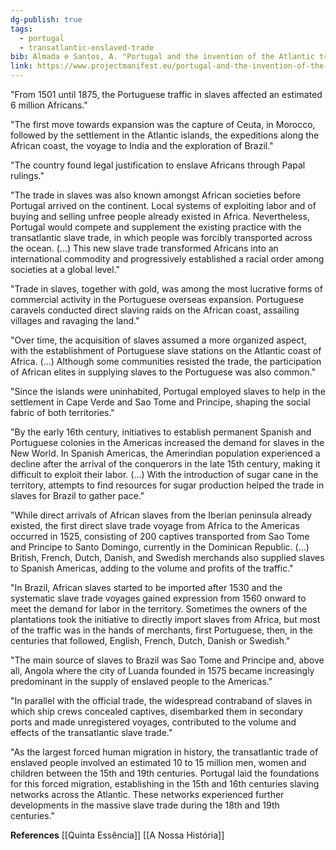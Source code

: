 ```yaml
---
dg-publish: true
tags:
  - portugal
  - transatlantic-enslaved-trade
bib: Almada e Santos, A. "Portugal and the invention of the Atlantic trade of enslaved people, 15-16th centuries". Project MANIFEST. 2023. https://www.projectmanifest.eu/portugal-and-the-invention-of-the-atlantic-trade-of-enslaved-people-15-16th-centuries/
link: https://www.projectmanifest.eu/portugal-and-the-invention-of-the-atlantic-trade-of-enslaved-people-15-16th-centuries/
---
```

"From 1501 until 1875, the Portuguese traffic in slaves affected an estimated 6 million Africans."

"The first move towards expansion was the capture of Ceuta, in Morocco, followed by the settlement in the Atlantic islands, the expeditions along the African coast, the voyage to India and the exploration of Brazil."

"The country found legal justification to enslave Africans through Papal rulings."

"The trade in slaves was also known amongst African societies before Portugal arrived on the continent. Local systems of exploiting labor and of buying and selling unfree people already existed in Africa. Nevertheless, Portugal would compete and supplement the existing practice with the transatlantic slave trade, in which people was forcibly transported across the ocean. (...) This new slave trade transformed Africans into an international commodity and progressively established a racial order among societies at a global level."

"Trade in slaves, together with gold, was among the most lucrative forms of commercial activity in the Portuguese overseas expansion. Portuguese caravels conducted direct slaving raids on the African coast, assailing villages and ravaging the land."

"Over time, the acquisition of slaves assumed a more organized aspect, with the establishment of Portuguese slave stations on the Atlantic coast of Africa. (...) Although some communities resisted the trade, the participation of African elites in supplying slaves to the Portuguese was also common."

"Since the islands were uninhabited, Portugal employed slaves to help in the settlement in Cape Verde and Sao Tome and Principe, shaping the social fabric of both territories."

"By the early 16th century, initiatives to establish permanent Spanish and Portuguese colonies in the Americas increased the demand for slaves in the New World. In Spanish Americas, the Amerindian population experienced a decline after the arrival of the conquerors in the late 15th century, making it difficult to exploit their labor. (...) With the introduction of sugar cane in the territory, attempts to find resources for sugar production helped the trade in slaves for Brazil to gather pace."

"While direct arrivals of African slaves from the Iberian peninsula already existed, the first direct slave trade voyage from Africa to the Americas occurred in 1525, consisting of 200 captives transported from Sao Tome and Principe to Santo Domingo, currently in the Dominican Republic. (...) British, French, Dutch, Danish, and Swedish merchands also supplied slaves to Spanish Americas, adding to the volume and profits of the traffic."

"In Brazil, African slaves started to be imported after 1530 and the systematic slave trade voyages gained expression from 1560 onward to meet the demand for labor in the territory. Sometimes the owners of the plantations took the initiative to directly import slaves from Africa, but most of the traffic was in the hands of merchants, first Portuguese, then, in the centuries that followed, English, French, Dutch, Danish or Swedish."

"The main source of slaves to Brazil was Sao Tome and Principe and, above all, Angola where the city of Luanda founded in 1575 became increasingly predominant in the supply of enslaved people to the Americas."

"In parallel with the official trade, the widespread contraband of slaves in which ship crews concealed captives, disembarked them in secondary ports and made unregistered voyages, contributed to the volume and effects of the transatlantic slave trade."

"As the largest forced human migration in history, the transatlantic trade of enslaved people involved an estimated 10 to 15 million men, women and children between the 15th and 19th centuries. Portugal laid the foundations for this forced migration, establishing in the 15th and 16th centuries slaving networks across the Atlantic. These networks experienced further developments in the massive slave trade during the 18th and 19th centuries."

**References** 
[[Quinta Essência]]
[[A Nossa História]]